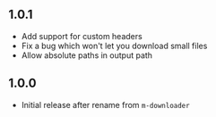 ## 1.0.1

- Add support for custom headers
- Fix a bug which won't let you download small files
- Allow absolute paths in output path

## 1.0.0

- Initial release after rename from `m-downloader`
